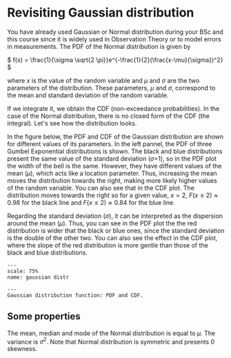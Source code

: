 
# Revisiting Gaussian distribution

You have already used Gaussian or Normal distribution during your BSc and this course since it is widely used in Observation Theory or to model errors in measurements. The PDF of the Normal distribution is given by

$
f(x) = \frac{1}{\sigma \sqrt{2 \pi}}e^{-\frac{1}{2}(\frac{x-\mu}{\sigma})^2}
$

where $x$ is the value of the random variable and $\mu$ and $\sigma$ are the two parameters of the distribution. These parameters, $\mu$ and $\sigma$, correspond to the mean and standard deviation of the random variable.

If we integrate it, we obtain the CDF (non-exceedance probabilities). In the case of the Normal distribution, there is no closed form of the CDF (the integral). Let's see how the distribution looks.

 In the figure below, the PDF and CDF of the Gaussian distribution are shown for different values of its parameters. In the left pannel, the PDF of three Gumbel Exponential distributions is shown. The black and blue distributions present the same value of the standard deviation ($\sigma$=1), so in the PDF plot the width of the bell is the same. However, they have different values of the mean ($\mu$), which acts like a location parameter. Thus, increasing the mean moves the distribution towards the right, making more likely higher values of the random variable. You can also see that in the CDF plot. The distribution moves towards the right so for a given value, $x = 2$, $F(x\leq2) \approx 0.98$ for the black line and $F(x\leq2) \approx 0.84$ for the blue line. 

 Regarding the standard deviation ($\sigma$), it can be interpreted as the dispersion around the mean ($\mu$). Thus, you can see in the PDF plot the the red distribution is wider that the black or blue ones, since the standard deviation is the double of the other two. You can also see the effect in the CDF plot, where the slope of the red distribution is more gentle than those of the black and blue distributions.


```{figure} /sandbox/continuous/figures/gaussian.png
---
scale: 75%
name: gaussian distr

---
Gaussian distribution function: PDF and CDF.
```



## Some properties

The mean, median and mode of the Normal distribution is equal to $\mu$. The variance is $\sigma^2$. Note that Normal distribution is symmetric and presents 0 skewness. 